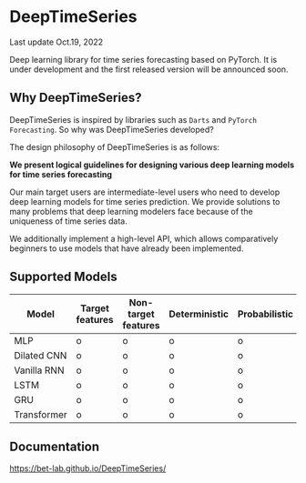 # DeepTimeSeries

Last update Oct.19, 2022

Deep learning library for time series forecasting based on PyTorch.
It is under development and the first released version will be announced soon.

## Why DeepTimeSeries?

DeepTimeSeries is inspired by libraries such as ``Darts`` and
``PyTorch Forecasting``. So why was DeepTimeSeries developed?

The design philosophy of DeepTimeSeries is as follows:

**We present logical guidelines for designing various deep learning models for
time series forecasting**

Our main target users are intermediate-level users who need to develop
deep learning models for time series prediction.
We provide solutions to many problems that deep learning modelers face
because of the uniqueness of time series data.

We additionally implement a high-level API, which allows comparatively beginners
to use models that have already been implemented.

## Supported Models

| Model       | Target features | Non-target features | Deterministic | Probabilistic |
| ----------- | --------------- | ------------------- | ------------- | ------------- |
| MLP         | o               | o                   | o             | o             |
| Dilated CNN | o               | o                   | o             | o             |
| Vanilla RNN | o               | o                   | o             | o             |
| LSTM        | o               | o                   | o             | o             |
| GRU         | o               | o                   | o             | o             |
| Transformer | o               | o                   | o             | o             |

## Documentation

https://bet-lab.github.io/DeepTimeSeries/
